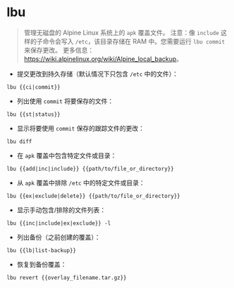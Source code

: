 # lbu

> 管理无磁盘的 Alpine Linux 系统上的 `apk` 覆盖文件。
> 注意：像 `include` 这样的子命令会写入 `/etc`，该目录存储在 RAM 中。您需要运行 `lbu commit` 来保存更改。
> 更多信息：<https://wiki.alpinelinux.org/wiki/Alpine_local_backup>。

- 提交更改到持久存储（默认情况下只包含 `/etc` 中的文件）：

`lbu {{ci|commit}}`

- 列出使用 `commit` 将要保存的文件：

`lbu {{st|status}}`

- 显示将要使用 `commit` 保存的跟踪文件的更改：

`lbu diff`

- 在 `apk` 覆盖中包含特定文件或目录：

`lbu {{add|inc|include}} {{path/to/file_or_directory}}`

- 从 `apk` 覆盖中排除 `/etc` 中的特定文件或目录：

`lbu {{ex|exclude|delete}} {{path/to/file_or_directory}}`

- 显示手动包含/排除的文件列表：

`lbu {{inc|include|ex|exclude}} -l`

- 列出备份（之前创建的覆盖）：

`lbu {{lb|list-backup}}`

- 恢复到备份覆盖：

`lbu revert {{overlay_filename.tar.gz}}`